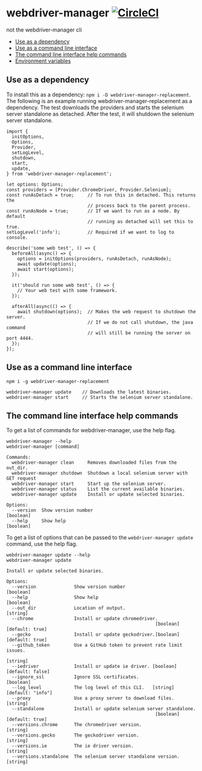 # webdriver-manager [![CircleCI](https://circleci.com/gh/cnishina/webdriver-manager-replacement.svg?style=svg)](https://circleci.com/gh/cnishina/webdriver-manager-replacement)
not the webdriver-manager cli

* [Use as a dependency](#use-as-a-dependency)
* [Use as a command line interface](#use-as-a-command-line-interface)
* [The command line interface help commands](#the-command-line-interface-help-commands)
* [Environment variables](docs/env_vars.md)


## Use as a dependency

To install this as a dependency: `npm i -D webdriver-manager-replacement`. The
following is an example running webdriver-manager-replacement as a dependency.
The test downloads the providers and starts the selenium server standalone as
detached. After the test, it will shutdown the selenium server standalone.


```
import {
  initOptions,
  Options,
  Provider,
  setLogLevel,
  shutdown,
  start,
  update,
} from 'webdriver-manager-replacement';

let options: Options;
const providers = [Provider.ChromeDriver, Provider.Selenium];
const runAsDetach = true;     // To run this in detached. This returns the
                              // process back to the parent process.
const runAsNode = true;       // If we want to run as a node. By default
                              // running as detached will set this to true.
setLogLevel('info');          // Required if we want to log to console.

describe('some web test', () => {
  beforeAll(async() => {
    options = initOptions(providers, runAsDetach, runAsNode);
    await update(options);
    await start(options);
  });

  it('should run some web test', () => {
    // Your web test with some framework.
  });

  afterAll(async(() => {
    await shutdown(options);  // Makes the web request to shutdown the server.
                              // If we do not call shutdown, the java command
                              // will still be running the server on port 4444.
  });
});

```

## Use as a command line interface

```
npm i -g webdriver-manager-replacement

webdriver-manager update    // Downloads the latest binaries.
webdriver-manager start     // Starts the selenium server standalone.
```

## The command line interface help commands

To get a list of commands for webdriver-manager, use the help flag.

```
webdriver-manager --help
webdriver-manager [command]

Commands:
  webdriver-manager clean     Removes downloaded files from the out_dir.
  webdriver-manager shutdown  Shutdown a local selenium server with GET request
  webdriver-manager start     Start up the selenium server.
  webdriver-manager status    List the current available binaries.
  webdriver-manager update    Install or update selected binaries.

Options:
  --version  Show version number                                       [boolean]
  --help     Show help                                                 [boolean]
```

To get a list of options that can be passed to the `webdriver-manager update`
command, use the help flag.

```
webdriver-manager update --help
webdriver-manager update

Install or update selected binaries.

Options:
  --version              Show version number                           [boolean]
  --help                 Show help                                     [boolean]
  --out_dir              Location of output.                            [string]
  --chrome               Install or update chromedriver.
                                                       [boolean] [default: true]
  --gecko                Install or update geckodriver.[boolean] [default: true]
  --github_token         Use a GitHub token to prevent rate limit issues.
                                                                        [string]
  --iedriver             Install or update ie driver. [boolean] [default: false]
  --ignore_ssl           Ignore SSL certificates.                      [boolean]
  --log_level            The log level of this CLI.   [string] [default: "info"]
  --proxy                Use a proxy server to download files.          [string]
  --standalone           Install or update selenium server standalone.
                                                       [boolean] [default: true]
  --versions.chrome      The chromedriver version.                      [string]
  --versions.gecko       The geckodriver version.                       [string]
  --versions.ie          The ie driver version.                         [string]
  --versions.standalone  The selenium server standalone version.        [string]
```